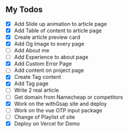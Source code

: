## My Todos

- [x] Add Slide up animation to article page
- [x] Add Table of content to article page
- [x] Create article preview card
- [x] Add Og Image to every page
- [ ] Add About me
- [ ] Add Experience to about page
- [x] Add Custom Error Page
- [ ] Add content on project page 
- [x] Create Tag content
- [x] Add Tag page
- [ ] Write 2 real article
- [ ] Get domain from Namecheap or competitors 
- [x] Work on the withGsap site and deploy
- [ ] Work on the vue OTP input package
- [ ] Change of Playlist of site
- [x] Deploy on Vercel for Demo
